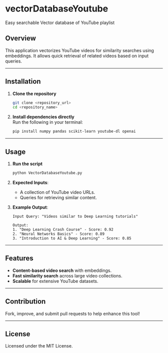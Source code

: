 # vectorDatabaseYoutube
Easy searchable Vector database of YouTube playlist

## Overview  
This application vectorizes YouTube videos for similarity searches using embeddings. It allows quick retrieval of related videos based on input queries.

---

## Installation

1. **Clone the repository**  
   ```bash
   git clone <repository_url>
   cd <repository_name>
   ```

2. **Install dependencies directly**  
   Run the following in your terminal:  
   ```bash
   pip install numpy pandas scikit-learn youtube-dl openai
   ```

---

## Usage

1. **Run the script**  
   ```bash
   python VectorDatabaseYoutube.py
   ```

2. **Expected Inputs**:  
   - A collection of YouTube video URLs.
   - Queries for retrieving similar content.

3. **Example Output**:  
   ```
   Input Query: "Videos similar to Deep Learning tutorials"
   
   Output:
   1. "Deep Learning Crash Course" - Score: 0.92  
   2. "Neural Networks Basics" - Score: 0.89  
   3. "Introduction to AI & Deep Learning" - Score: 0.85  
   ```

---

## Features  
- **Content-based video search** with embeddings.  
- **Fast similarity search** across large video collections.  
- **Scalable** for extensive YouTube datasets.

---

## Contribution  
Fork, improve, and submit pull requests to help enhance this tool!

---

## License  
Licensed under the MIT License.
